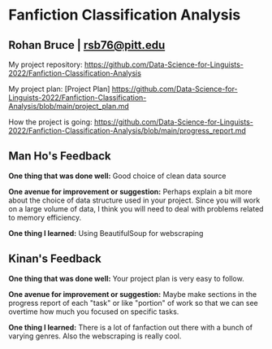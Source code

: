 # Fanfiction Classification Analysis

## Rohan Bruce | rsb76@pitt.edu

My project repository: https://github.com/Data-Science-for-Linguists-2022/Fanfiction-Classification-Analysis

My project plan: [Project Plan] https://github.com/Data-Science-for-Linguists-2022/Fanfiction-Classification-Analysis/blob/main/project_plan.md

How the project is going: https://github.com/Data-Science-for-Linguists-2022/Fanfiction-Classification-Analysis/blob/main/progress_report.md

## Man Ho's Feedback

**One thing that was done well:** Good choice of clean data source

**One avenue for improvement or suggestion:** Perhaps explain a bit more about the choice of data structure used in your project. Since you will work on a large volume of data, I think you will need to deal with problems related to memory efficiency.

**One thing I learned:** Using BeautifulSoup for webscraping

## Kinan's Feedback

**One thing that was done well:** Your project plan is very easy to follow.

**One avenue for improvement or suggestion:** Maybe make sections in the progress report of each "task" or like "portion" of work so that we can see overtime how much you focused on specific tasks.

**One thing I learned:** There is a lot of fanfaction out there with a bunch of varying genres. Also the webscraping is really cool.


